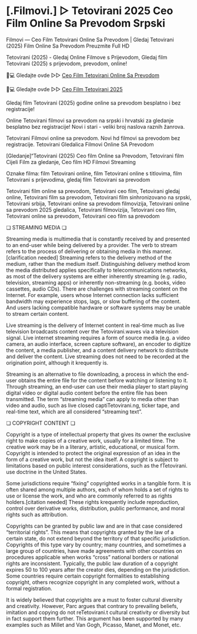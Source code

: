 # [.Filmovi.] ▷ Tetovirani 2025 Ceo Film Online Sa Prevodom Srpski

Filmovi — Ceo Film Tetovirani Online Sa Prevodom | Gledaj Tetovirani (2025) Film Online Sa Prevodom Preuzmite Full HD

Tetovirani (2025) - Gledaj Online Filmove s Prijevodom, Gledaj film Tetovirani (2025) s prijevodom, prevodom, online!

📱💻 Gledajte ovde ▷▷ [Ceo Film Tetovirani Online Sa Prevodom](https://t.co/7F9m58TGob)

📱💻 Gledajte ovde ▷▷ [Ceo Film Tetovirani 2025](https://t.co/7F9m58TGob)

Gledaj film Tetovirani (2025) godine online sa prevodom besplatno i bez registracije!

Online Tetovirani filmovi sa prevodom na srpski i hrvatski za gledanje besplatno bez registracije! Novi i stari - veliki broj naslova raznih žanrova.

Tetovirani Filmovi online sa prevodom. Novi hd filmovi sa prevodom bez registracije. Tetovirani Gledalica Filmovi Online SA Prevodom

[Gledanje]“Tetovirani (2025) Ceo film Online sa Prevodom, Tetovirani film Cijeli Film za gledanje, Ceo film HD Filmovi Streaming

Oznake filma: film Tetovirani online, film Tetovirani online s titlovima, film Tetovirani s prijevodima, gledaj film Tetovirani sa prevodom

Tetovirani film online sa prevodom, Tetovirani ceo film, Tetovirani gledaj online, Tetovirani film sa prevodom, Tetovirani film sinhronizovano na srpski, Tetovirani srbija, Tetovirani online sa prevodom filmovizija, Tetovirani online sa prevodom 2025 gledalica, Tetovirani filmovizija, Tetovirani ceo film, Tetovirani online sa prevodom, Tetovirani ceo film sa prevodom

❏ STREAMING MEDIA ❏

Streaming media is multimedia that is constantly received by and presented to an end-user while being delivered by a provider. The verb to stream refers to the process of delivering or obtaining media in this manner.[clarification needed] Streaming refers to the delivery method of the medium, rather than the medium itself. Distinguishing delivery method krom the media distributed applies specifically to telecommunications networks, as most of the delivery systems are either inherently streaming (e.g. radio, television, streaming apps) or inherently non-streaming (e.g. books, video cassettes, audio CDs). There are challenges with streaming content on the Internet. For example, users whose Internet connection lacks sufficient bandwidth may experience stops, lags, or slow buffering of the content. And users lacking compatible hardware or software systems may be unable to stream certain content.

Live streaming is the delivery of Internet content in real-time much as live television broadcasts content over the Tetovirani.waves via a television signal. Live internet streaming requires a form of source media (e.g. a video camera, an audio interface, screen capture software), an encoder to digitize the content, a media publisher, and a content delivery network to distribute and deliver the content. Live streaming does not need to be recorded at the origination point, although it krequently is.

Streaming is an alternative to file downloading, a process in which the end-user obtains the entire file for the content before watching or listening to it. Through streaming, an end-user can use their media player to start playing digital video or digital audio content before the entire file has been transmitted. The term “streaming media” can apply to media other than video and audio, such as live closed captiTetovirani.ng, ticker tape, and real-time text, which are all considered “streaming text”.

❏ COPYRIGHT CONTENT ❏

Copyright is a type of intellectual property that gives its owner the exclusive right to make copies of a creative work, usually for a limited time. The creative work may be in a literary, artistic, educational, or musical form. Copyright is intended to protect the original expression of an idea in the form of a creative work, but not the idea itself. A copyright is subject to limitations based on public interest considerations, such as the fTetovirani. use doctrine in the United States.

Some jurisdictions require “fixing” copyrighted works in a tangible form. It is often shared among multiple authors, each of whom holds a set of rights to use or license the work, and who are commonly referred to as rights holders.[citation needed] These rights krequently include reproduction, control over derivative works, distribution, public performance, and moral rights such as attribution.

Copyrights can be granted by public law and are in that case considered “territorial rights”. This means that copyrights granted by the law of a certain state, do not extend beyond the territory of that specific jurisdiction. Copyrights of this type vary by country; many countries, and sometimes a large group of countries, have made agreements with other countries on procedures applicable when works “cross” national borders or national rights are inconsistent. Typically, the public law duration of a copyright expires 50 to 100 years after the creator dies, depending on the jurisdiction. Some countries require certain copyright formalities to establishing copyright, others recognize copyright in any completed work, without a formal registration.

It is widely believed that copyrights are a must to foster cultural diversity and creativity. However, Parc argues that contrary to prevailing beliefs, imitation and copying do not reTetovirani.t cultural creativity or diversity but in fact support them further. This argument has been supported by many examples such as Millet and Van Gogh, Picasso, Manet, and Monet, etc.
